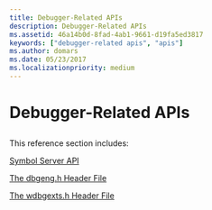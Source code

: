 ```yaml
---
title: Debugger-Related APIs
description: Debugger-Related APIs
ms.assetid: 46a14b0d-8fad-4ab1-9661-d19fa5ed3817
keywords: ["debugger-related apis", "apis"]
ms.author: domars
ms.date: 05/23/2017
ms.localizationpriority: medium
---
```


# Debugger-Related APIs


## <span id="ddk_debugger_related_apis_dbg"></span><span id="DDK_DEBUGGER_RELATED_APIS_DBG"></span>


This reference section includes:

[Symbol Server API](symbol-server-api.md)

[The dbgeng.h Header File](the-dbgeng-h-header-file.md)

[The wdbgexts.h Header File](the-wdbgexts-h-header-file.md)

 

 





